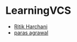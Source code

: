 # LearningVCS

- [Ritik Harchani](https://github.com/harchani-ritik)
- [paras agrawal](https://github.com/Parasagrawal)
